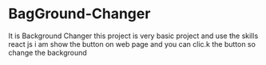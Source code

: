# BagGround-Changer
It is Background Changer this project is very basic project and use the skills react js i am show the button on web page and you can clic.k the button so change the background 
